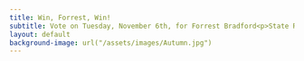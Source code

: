 ```yaml
---
title: Win, Forrest, Win!
subtitle: Vote on Tuesday, November 6th, for Forrest Bradford<p>State Representatitive<p>Agawam, Southwick, Granville
layout: default
background-image: url("/assets/images/Autumn.jpg")
---
```

